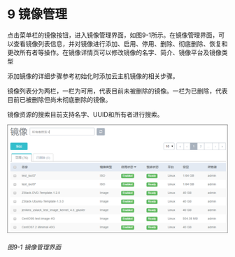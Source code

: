# 9 镜像管理

点击菜单栏的镜像按钮，进入镜像管理界面，如图9-1所示。在镜像管理界面，可以查看镜像列表信息，并对镜像进行添加、启用、停用、删除、彻底删除、恢复和更改所有者等操作。在镜像详情页可以修改镜像的名字、简介、镜像平台及镜像类型

添加镜像的详细步骤参考初始化时添加云主机镜像的相关步骤。

镜像列表分为两栏，一栏为可用，代表目前未被删除的镜像。一栏为已删除，代表目前已被删除但尚未彻底删除的镜像。

镜像资源的搜索目前支持名字、UUID和所有者进行搜索。

![png](../images/9-1.png "图9-1  镜像管理界面")
###### 图9-1  镜像管理界面

